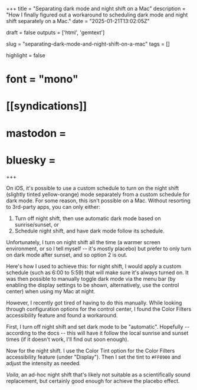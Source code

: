 +++
title = "Separating dark mode and night shift on a Mac"
description = "How I finally figured out a workaround to scheduling dark mode and night shift separately on a Mac."
date = "2025-01-21T13:02:05Z"

draft = false
outputs = ['html', 'gemtext']

slug = "separating-dark-mode-and-night-shift-on-a-mac"
tags = []

highlight = false
# font = "mono"

# [[syndications]]
# mastodon =
# bluesky =
+++


On iOS, it's possible to use a custom schedule to turn on the night shift (slightly tinted yellow-orange) mode separately from a custom schedule for dark mode. For some reason, this isn't possible on a Mac. Without resorting to 3rd-party apps, you can only either:
1. Turn off night shift, then use automatic dark mode based on sunrise/sunset, or
2. Schedule night shift, and have dark mode follow its schedule.

Unfortunately, I turn on night shift all the time (a warmer screen environment, or so I tell myself -- it's mostly placebo) but prefer to only turn on dark mode after sunset, and so option 2 is out.

Here's how I used to achieve this: for night shift, I would apply a custom schedule (such as 6:00 to 5:59) that will make sure it's always turned on. It was then possible to manually toggle dark mode via the menu bar (by enabling the display settings to be shown, alternatively, use the control center) when using my Mac at night.

However, I recently got tired of having to do this manually. While looking through configuration options for the control center, I found the Color Filters accessibility feature and found a workaround.

First, I turn off night shift and set dark mode to be "automatic". Hopefully -- according to the docs -- this will have it follow the local sunrise and sunset times (if it doesn't work, I'll find out soon enough).

Now for the night shift. I use the Color Tint option for the Color Filters accessibility feature (under "Display"). Then I set the tint to `#FF8900` and adjust the intensity as needed.

*Voila*, an ad-hoc night shift that's likely not suitable as a scientifically sound replacement, but certainly good enough for achieve the placebo effect.
